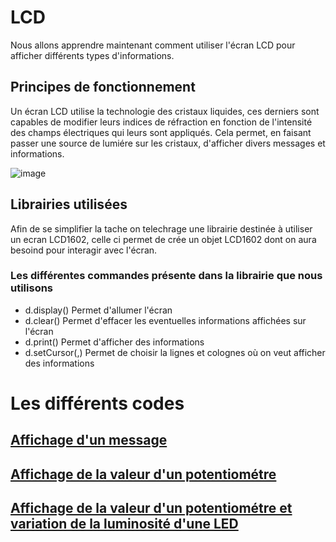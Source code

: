 # LCD
Nous allons apprendre maintenant comment utiliser l'écran LCD pour afficher différents types d'informations.
## Principes de fonctionnement
Un écran LCD utilise la technologie des cristaux liquides, ces derniers sont capables de modifier leurs indices de réfraction en fonction de l'intensité des champs électriques qui leurs sont appliqués. Cela permet, en faisant passer une source de lumiére sur les cristaux, d'afficher divers messages et informations.

![image](https://user-images.githubusercontent.com/125503055/226176159-108087a2-de94-4d46-887e-c1ec8d03510c.png)
## Librairies utilisées
Afin de se simplifier la tache on telechrage une librairie destinée à utiliser un ecran LCD1602, celle ci permet de crée un objet LCD1602 dont on aura besoind pour interagir avec l'écran.
### Les différentes commandes présente dans la librairie que nous utilisons
- d.display() Permet d'allumer l'écran
- d.clear() Permet d'effacer les eventuelles informations affichées sur l'écran
- d.print() Permet d'afficher des informations
- d.setCursor(,) Permet de choisir la lignes et colognes où on veut afficher des informations
# Les différents codes
## [Affichage d'un message](LCD_HELLOTHERE.py)

## [Affichage de la valeur d'un potentiométre](LCD_POT.py)

## [Affichage de la valeur d'un potentiométre et variation de la luminosité d'une LED](LCD_POT_LED.py)
